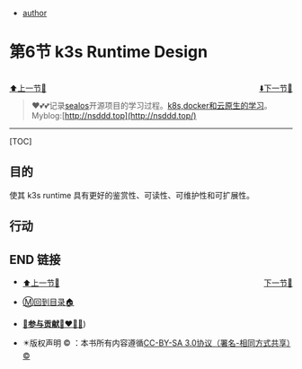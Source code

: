 + [author](http://nsddd.top)

# 第6节 k3s Runtime Design

<br>

<div><a href = '5.md' style='float:left'>⬆️上一节🔗  </a><a href = '7.md' style='float: right'>  ⬇️下一节🔗</a></div>
<br>

> ❤️💕💕记录[sealos](https://github.com/3293172751/sealos)开源项目的学习过程。[k8s,docker和云原生的学习](https://github.com/3293172751/sealos)。Myblog:[http://nsddd.top](http://nsddd.top/)

---
[TOC]

## 目的

使其 k3s runtime 具有更好的鉴赏性、可读性、可维护性和可扩展性。



## 行动





## END 链接
<ul><li><div><a href = '5.md' style='float:left'>⬆️上一节🔗  </a><a href = '7.md' style='float: right'>  ️下一节🔗</a></div></li></ul>

+ [Ⓜ️回到目录🏠](../README.md)

+ [**🫵参与贡献💞❤️‍🔥💖**](https://nsddd.top/archives/contributors))

+ ✴️版权声明 &copy; ：本书所有内容遵循[CC-BY-SA 3.0协议（署名-相同方式共享）&copy;](http://zh.wikipedia.org/wiki/Wikipedia:CC-by-sa-3.0协议文本) 

